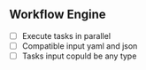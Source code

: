 ## Workflow Engine

- [ ] Execute tasks in parallel
- [ ] Compatible input yaml and json
- [ ] Tasks input copuld be any type 
